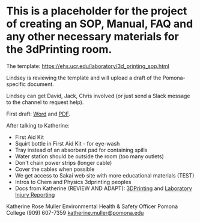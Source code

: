 # This is a placeholder for the project of creating an SOP, Manual, FAQ and any other necessary materials for the 3dPrinting room.

The template: https://ehs.ucr.edu/laboratory/3d_printing_sop.html

Lindsey is reviewing the template and will upload a draft of the Pomona-specific document.

Lindsey can get David, Jack, Chris involved (or just send a Slack message to the channel to request help).

First draft: [Word](https://github.com/Pomona-ITS/hpc/blob/master/projects/3D%20Printing%20Health.docx) and [PDF](https://github.com/Pomona-ITS/hpc/blob/master/projects/3D%20Printing%20Health.pdf).

After talking to Katherine:

- First Aid Kit
- Squirt bottle in First Aid Kit - for eye-wash
- Tray instead of an absorbent pad for containing spills
- Water station should be outside the room (too many outlets)
- Don't chain power strips (longer cable)
- Cover the cables when possible
- We get access to Sakai web site with more educational materials (TEST)
- Intros to Chem and Physics 3dprinting peoples
- Docs from Katherine (REVIEW AND ADAPT): [3DPrinting](https://github.com/Pomona-ITS/hpc/blob/master/projects/HealthAndSafetyManualAndProcedures/3DPrinting.docx) and [Laboratory Injury Reporting](https://github.com/Pomona-ITS/hpc/blob/master/projects/HealthAndSafetyManualAndProcedures/Laboratory%20Injury%20Reporting.docx)

Katherine Rose Muller
Environmental Health & Safety Officer
Pomona College
(909) 607-7359
katherine.muller@pomona.edu
